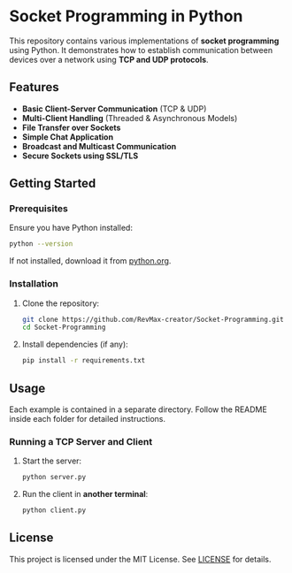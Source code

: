 # Socket Programming in Python

This repository contains various implementations of **socket programming** using Python. It demonstrates how to establish communication between devices over a network using **TCP and UDP protocols**.

## Features
- **Basic Client-Server Communication** (TCP & UDP)
- **Multi-Client Handling** (Threaded & Asynchronous Models)
- **File Transfer over Sockets**
- **Simple Chat Application**
- **Broadcast and Multicast Communication**
- **Secure Sockets using SSL/TLS**

## Getting Started
### Prerequisites
Ensure you have Python installed:
```bash
python --version
```
If not installed, download it from [python.org](https://www.python.org/).

### Installation
1. Clone the repository:
   ```bash
   git clone https://github.com/RevMax-creator/Socket-Programming.git
   cd Socket-Programming
   ```
2. Install dependencies (if any):
   ```bash
   pip install -r requirements.txt
   ```

## Usage
Each example is contained in a separate directory. Follow the README inside each folder for detailed instructions.

### Running a TCP Server and Client
1. Start the server:
   ```bash
   python server.py
   ```
2. Run the client in **another terminal**:
   ```bash
   python client.py
   ```

## License
This project is licensed under the MIT License. See [LICENSE](https://github.com/RevMax-creator/Socket-Programming/tree/main?tab=License-1-ov-file) for details.
